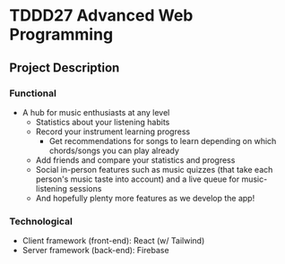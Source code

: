 # TDDD27 Advanced Web Programming

## Project Description

### Functional

- A hub for music enthusiasts at any level
  - Statistics about your listening habits
  - Record your instrument learning progress
    - Get recommendations for songs to learn depending on
      which chords/songs you can play already
  - Add friends and compare your statistics and progress
  - Social in-person features such as music quizzes (that take each person's
    music taste into account) and a live queue for music-listening sessions
  - And hopefully plenty more features as we develop the app!

### Technological

- Client framework (front-end): React (w/ Tailwind)
- Server framework (back-end): Firebase
